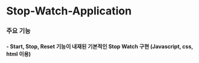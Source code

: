 # Stop-Watch-Application

### 주요 기능
#### - Start, Stop, Reset 기능이 내재된 기본적인 Stop Watch 구현 (Javascript, css, html 이용)

